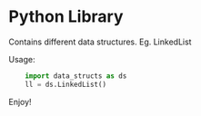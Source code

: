 Python Library
========================

Contains different data structures. Eg. LinkedList

Usage:

```python
    import data_structs as ds
    ll = ds.LinkedList()
```

Enjoy!